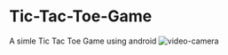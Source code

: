# Tic-Tac-Toe-Game
A simle Tic Tac Toe Game using android
![video-camera](https://user-images.githubusercontent.com/53301200/126103235-118fcbe0-6885-4a8d-be03-2d98924b4b1c.png)
